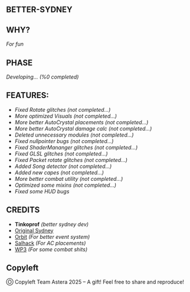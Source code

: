## BETTER-SYDNEY

## WHY?

*For fun*

## PHASE

*Developing... (%0 completed)*

## FEATURES:

- *Fixed Rotate glitches (not completed...)*
- *More optimized Visuals (not completed...)*
- *More better AutoCrystal placements (not completed...)*
- *More better AutoCrystal damage calc (not completed...)*
- *Deleted unnecessary modules (not completed...)*
- *Fixed nullpointer bugs (not completed...)*
- *Fixed ShaderMananger glitches (not completed...)*
- *Fixed GLSL glitches (not completed...)*
- *Fixed Packet rotate glitches (not completed...)*
- *Added Song detector (not completed...)*
- *Added new capes (not completed...)*
- *More better combat utility (not completed...)*
- *Optimized some mixins (not completed...)*
- *Fixed some HUD bugs*

## CREDITS

- **Tinkoprof** *(better sydney dev)*
- [Original Sydney](https://github.com/sydney-client/Sydney-Legacy)
- [Orbit](https://github.com/MeteorDevelopment/orbit) *(For better event system)*
- [Salhack](https://github.com/CreepyOrb924/creepy-salhack/tree/master) *(For AC placements)*
- [WP3](https://github.com/WurstPlus/wurst-plus-three/tree/main/src/main/java/me/travis/wurstplusthree) *(For some combat shits)*

## Copyleft
Ⓞ Copyleft Team Astera 2025 – A gift! Feel free to share and reproduce!